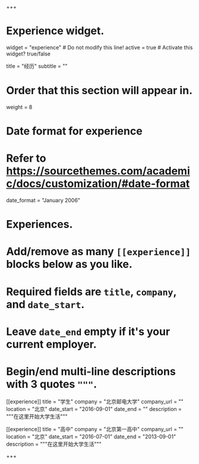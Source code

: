+++
# Experience widget.
widget = "experience"  # Do not modify this line!
active = true  # Activate this widget? true/false

title = "经历"
subtitle = ""

# Order that this section will appear in.
weight = 8

# Date format for experience
#   Refer to https://sourcethemes.com/academic/docs/customization/#date-format
date_format = "January 2006"

# Experiences.
#   Add/remove as many `[[experience]]` blocks below as you like.
#   Required fields are `title`, `company`, and `date_start`.
#   Leave `date_end` empty if it's your current employer.
#   Begin/end multi-line descriptions with 3 quotes `"""`.
[[experience]]
  title = "学生"
  company = "北京邮电大学"
  company_url = ""
  location = "北京"
  date_start = "2016-09-01"
  date_end = ""
  description = """在这里开始大学生活"""

[[experience]]
  title = "高中"
  company = "北京第一高中"
  company_url = ""
  location = "北京"
  date_start = "2016-07-01"
  date_end = "2013-09-01"
  description = """在这里开始大学生活"""

+++
